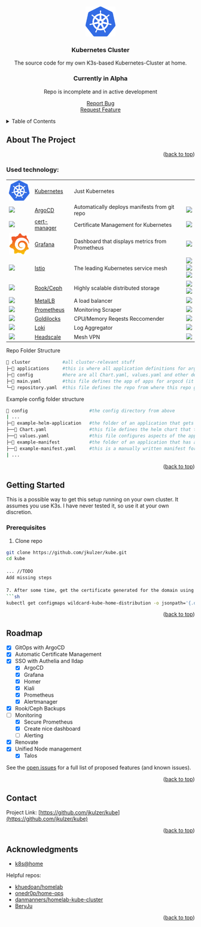 
<!-- PROJECT SHIELDS -->
<!--
*** I'm using markdown "reference style" links for readability.
*** Reference links are enclosed in brackets [ ] instead of parentheses ( ).
*** See the bottom of this document for the declaration of the reference variables
*** for contributors-url, forks-url, etc. This is an optional, concise syntax you may use.
*** https://www.markdownguide.org/basic-syntax/#reference-style-links
-->
<!-- [![Contributors][contributors-shield]][contributors-url] -->


<!-- PROJECT LOGO -->
<br />
<div align="center">
  <a href="https://git.kube.home/johannes/kube">
    <img src="https://raw.githubusercontent.com/kubernetes/kubernetes/master/logo/logo.png" alt="Logo" width="80" height="80">
  </a>

<h3 align="center">Kubernetes Cluster</h3>
	
<p align="center">The source code for my own K3s-based Kubernetes-Cluster at home.</p>

<h3 align="center" color="yelow">Currently in Alpha</h3>

<p align="center">Repo is incomplete and in active development</p>
  
	  
  <p align="center">
    <a href="https://github.com/jkulzer/kube/issues">Report Bug</a>
    <br/>
    <a href="https://github.com/jkulzer/kube/issues">Request Feature</a>
  </p>
</div>



<!-- TABLE OF CONTENTS -->
<details>
  <summary>Table of Contents</summary>
  <ol>
    <li>
      <a href="#about-the-project">About The Project</a>
      <ul>
        <li><a href="#built-with">Built With</a></li>
      </ul>
    </li>
    <li>
      <a href="#getting-started">Getting Started</a>
      <ul>
        <li><a href="#prerequisites">Prerequisites</a></li>
        <li><a href="#installation">Installation</a></li>
      </ul>
    </li>
    <li><a href="#usage">Usage</a></li>
    <li><a href="#roadmap">Roadmap</a></li>
    <li><a href="#contact">Contact</a></li>
    <li><a href="#acknowledgments">Acknowledgments</a></li>
  </ol>
</details>



<!-- ABOUT THE PROJECT -->
## About The Project


<p align="right">(<a href="#top">back to top</a>)</p>



### Used technology:

<table>
	<tr>
		<td><img width="64" src="https://raw.githubusercontent.com/kubernetes/kubernetes/master/logo/logo.png"></td>
		<td><a href="https://kubernetes.io">Kubernetes</a></td>
		<td>Just Kubernetes</td>
	</tr>
	<tr>
		<td><img width="64" src="https://argo-cd.readthedocs.io/en/stable/assets/logo.png"></td>
		<td><a href="https://argoproj.github.io/argo-cd">ArgoCD</a></td>
		<td>Automatically deploys manifests from git repo</td>
        <td><img width="128" src="https://argo.jkulzer.dev/api/badge?name=argo-cd"></td>
	</tr>
	<tr>
		<td><img width="64" src="https://github.com/jetstack/cert-manager/raw/master/logo/logo.png"></td>
		<td><a href="https://cert-manager.io">cert-manager</a></td>
		<td>Certificate Management for Kubernetes</td>
        <td><img width="128" src="https://argo.jkulzer.dev/api/badge?name=cert-manager"></td>
	</tr>
	<tr>
		<td><img width="64" src="https://raw.githubusercontent.com/grafana/grafana/main/public/img/grafana_icon.svg"></td>
		<td><a href="https://grafana.com/">Grafana</a></td>
		<td>Dashboard that displays metrics from Prometheus</td>
        <td><img width="128" src="https://argo.jkulzer.dev/api/badge?name=grafana"></td>
	</tr>
	<tr>
		<td><img width="64" src="https://istio.io/v1.7/img/istio-whitelogo-bluebackground-framed.svg"></td>
		<td><a href="https://istio.io/">Istio</a></td>
		<td>The leading Kubernetes service mesh</td>
        <td>
            <img width="128" src="https://argo.jkulzer.dev/api/badge?name=istio-crds">
            <br>
            <img width="128" src="https://argo.jkulzer.dev/api/badge?name=istiod">
            <br>
            <img width="128" src="https://argo.jkulzer.dev/api/badge?name=istio-gateway">
        </td>
	</tr>
	<tr>
		<td><img width="64" src="https://rook.io/images/rook-logo.svg"></td>
		<td><a href="https://rook.io/">Rook/Ceph</a></td>
		<td>Highly scalable distributed storage</td>
        <td>
            <img width="128" src="https://argo.jkulzer.dev/api/badge?name=rook-ceph">
            <br>
            <img width="128" src="https://argo.jkulzer.dev/api/badge?name=rook-ceph-cluster">
        </td>
	</tr>
	<tr>
		<td><img width="64" src="https://github.com/metallb/metallb/raw/main/website/static/images/logo/metallb-blue.png"></td>
		<td><a href="https://metallb.org/">MetalLB</a></td>
		<td>A load balancer</td>
        <td><img width="128" src="https://argo.jkulzer.dev/api/badge?name=metallb"></td>
	</tr>
	<tr>
		<td><img width="64" src="https://prometheus.io/assets/prometheus_logo_grey.svg"></td>
		<td><a href="https://prometheus.io/">Prometheus</a></td>
		<td>Monitoring Scraper</td>
        <td><img width="128" src="https://argo.jkulzer.dev/api/badge?name=prometheus"></td>
	</tr>
	<tr>
		<td><img width="64" src="https://goldilocks.docs.fairwinds.com/img/goldilocks.svg"></td>
		<td><a href="https://www.fairwinds.com/goldilocks">Goldilocks</a></td>
		<td>CPU/Memory Reqests Reccomender</td>
        <td><img width="128" src="https://argo.jkulzer.dev/api/badge?name=goldilocks"></td>
	</tr>
	<tr>
		<td><img width="64" src="https://grafana.com/docs/loki/latest/logo.png"></td>
		<td><a href="https://grafana.com/oss/loki">Loki</a></td>
		<td>Log Aggregator</td>
        <td><img width="128" src="https://argo.jkulzer.dev/api/badge?name=loki"></td>
	</tr>
	<tr>
		<td><img width="64" src="https://headscale.net/logo/headscale3-dots.svg"></td>
		<td><a href="https://headscale.net">Headscale</a></td>
		<td>Mesh VPN</td>
        <td><img width="128" src="https://argo.jkulzer.dev/api/badge?name=headscale"></td>
	</tr>
</table>


Repo Folder Structure

```sh
📁 cluster            #all cluster-relevant stuff
├─📁 applications     #this is where all application definitions for argo-cd live 
├─📁 config           #here are all Chart.yaml, values.yaml and other deployment files
├─📄 main.yaml        #this file defines the app of apps for argocd (it applies everything in the applications folder)
└─📄 repository.yaml  #this file defines the repo from where this repo gets pulled in argo-cd
```

Example config folder structure

```sh
📁 config                       #the config directory from above
| ...
├─📁 example-helm-application   #the folder of an application that gets deployed with helm and argocd
├──📄 Chart.yaml                #this file defines the helm chart that the application uses
├──📄 values.yaml               #this file configures aspects of the application
├─📁 example-manifest           #the folder of an application that has a manually written manifest
├──📄 example-manifest.yaml     #this is a manually written manifest for an application which doesn't have a helm chart
| ...
```

<p align="right">(<a href="#top">back to top</a>)</p>



<!-- GETTING STARTED -->
## Getting Started

This is a possible way to get this setup running on your own cluster. It assumes you use K3s. I have never tested it, so use it at your own discretion.

### Prerequisites
1. Clone repo

```sh
git clone https://github.com/jkulzer/kube.git
cd kube

... //TODO 
Add missing steps

7. After some time, get the certificate generated for the domain using the following command:
```sh
kubectl get configmaps wildcard-kube-home-distribution -o jsonpath='{.data}' | jq -r '.["kube-home.crt"]' > /tmp/kube-home.crt
```

<p align="right">(<a href="#top">back to top</a>)</p>


<!-- ROADMAP -->
## Roadmap

- [x] GitOps with ArgoCD
- [x] Automatic Certificate Management
- [x] SSO with Authelia and lldap
    - [x] ArgoCD
    - [x] Grafana
    - [x] Homer
    - [x] Kiali
    - [x] Prometheus
    - [x] Alertmanager
- [x] Rook/Ceph Backups
- [ ] Monitoring
    - [x] Secure Prometheus
    - [x] Create nice dashboard
    - [ ] Alerting
- [x] Renovate
- [x] Unified Node management
    - [x] Talos

See the [open issues](https://github.com/jkulzer/kube/issues) for a full list of proposed features (and known issues).

<p align="right">(<a href="#top">back to top</a>)</p>



<!-- CONTACT -->
## Contact

Project Link: [https://github.com/jkulzer/kube](https://github.com/jkulzer/kube)

<p align="right">(<a href="#top">back to top</a>)</p>



<!-- ACKNOWLEDGMENTS -->
## Acknowledgments

* [k8s@home](https://k8s-at-home.com/)

Helpful repos:
* [khuedoan/homelab](https://github.com/khuedoan/homelab)
* [onedr0p/home-ops](https://github.com/onedr0p/home-ops)
* [danmanners/homelab-kube-cluster](https://github.com/danmanners/homelab-kube-cluster)
* [BeryJu](https://github.com/BeryJu/k8s)

<p align="right">(<a href="#top">back to top</a>)</p>



<!-- MARKDOWN LINKS & IMAGES -->
<!-- https://www.markdownguide.org/basic-syntax/#reference-style-links -->

